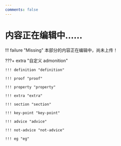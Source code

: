 ```yaml
---
comments: false
---
```


# 内容正在编辑中……

!!! failure "Missing"
    本部分的内容正在编辑中，尚未上传！

???+ extra "自定义 admonition"

    !!! definition "definition"

    !!! proof "proof"

    !!! property "property"

    !!! extra "extra"

    !!! section "section"

    !!! key-point "key-point"

    !!! advice "advice"

    !!! not-advice "not-advice"

    !!! eg "eg"